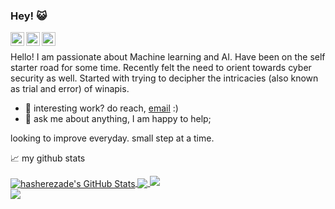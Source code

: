 ### Hey! 😺

<a href="https://www.instagram.com/fanbyprinciple/">
  <img align="left" alt="fanbyprinciple's Instagram" width="22px" src="https://raw.githubusercontent.com/hussainweb/hussainweb/main/icons/instagram.png" />
</a>

<a href="https://twitter.com/fanbyprinciple">
  <img align="left" alt="fanbyprinciple | Twitter" width="22px" src="https://raw.githubusercontent.com/peterthehan/peterthehan/master/assets/twitter.svg" />
</a>

<a href="https://www.linkedin.com/in/fanbyprincple/">
  <img align="left" alt="fanbyprinicple LinkedIN" width="22px" src="https://raw.githubusercontent.com/peterthehan/peterthehan/master/assets/linkedin.svg" />
</a>

<!-- ![](https://visitor-badge.glitch.me/badge?page_id=a) -->

<br />

Hello! I am passionate about Machine learning and AI. Have been on the self starter road for some time. Recently felt the need to orient towards cyber security as well. Started with trying to decipher the intricacies (also known as trial and error) of winapis.

- 💼 interesting work? do reach, [email](mailto:fanbyprinciple@gmail.com) :)
- 💬 ask me about anything, I am happy to help;

looking to improve everyday. small step at a time.


📈 my github stats


<a href="https://hasherezade.net">
  <img align="center" src="https://github-readme-stats.vercel.app/api?username=fanbyprinciple&show_icons=true&line_height=33&count_private=true&theme=dark" alt="hasherezade's GitHub Stats" />
</a>

<a href="https://hasherezade.net">
  <img align="center" src="https://github-readme-stats.vercel.app/api/top-langs/?username=fanbyprinciple&&hide=cmake&langs_count=4&line_height=35&theme=dark" />
</a>

<a href="https://hasherezade.net">
  <img src="https://github-readme-streak-stats.herokuapp.com/?user=fanbyprinciple&theme=dark" />
</a>
<br/>
<a href="https://twitter.com/hasherezade">
  <img src="https://img.shields.io/twitter/follow/fanbyprinciple?style=for-the-badge&logo=twitter&&labelColor=1f1f1f&color=5fffaf" />
</a>



